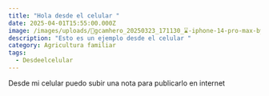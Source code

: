 ```yaml
---
title: "Hola desde el celular "
date: 2025-04-01T15:55:00.000Z
image: /images/uploads/🔭gcamhero_20250323_171130_⌛-iphone-14-pro-max-by-gcam-hero-auto-lmc8.4-r13.jpg
description: "Esto es un ejemplo desde el celular "
category: Agricultura familiar
tags:
  - Desdeelcelular
---
```

Desde mi celular puedo subir una nota para publicarlo en internet
